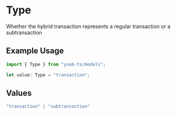 # Type

Whether the hybrid transaction represents a regular transaction or a subtransaction

## Example Usage

```typescript
import { Type } from "ynab-ts/models";

let value: Type = "transaction";
```

## Values

```typescript
"transaction" | "subtransaction"
```